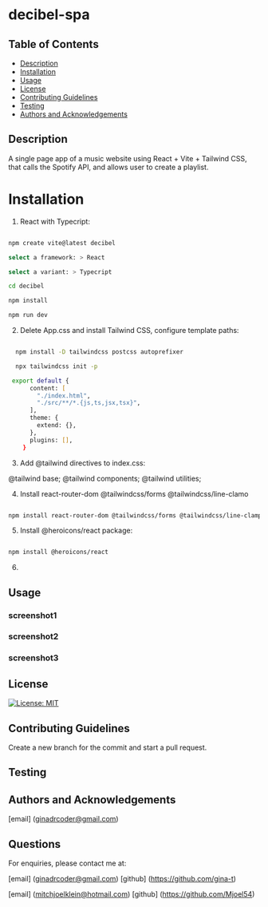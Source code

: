 # decibel-spa

## Table of Contents

- [Description](#description)
- [Installation](#installation)
- [Usage](#usage)
- [License](#license)
- [Contributing Guidelines](#contributing-guidelines)
- [Testing](#testing)
- [Authors and Acknowledgements](#authors-and-acknowledgements)

## Description

A single page app of a music website using React + Vite + Tailwind CSS, that calls the Spotify API, and allows user to create a playlist.

# Installation

1. React with Typecript:

```zsh

npm create vite@latest decibel

select a framework: > React

select a variant: > Typecript

cd decibel

npm install

npm run dev

```

2. Delete App.css and install Tailwind CSS, configure template paths: 

```zsh

  npm install -D tailwindcss postcss autoprefixer

  npx tailwindcss init -p

 export default {
      content: [
        "./index.html",
        "./src/**/*.{js,ts,jsx,tsx}",
      ],
      theme: {
        extend: {},
      },
      plugins: [],
    }

```

3. Add @tailwind directives to index.css:

@tailwind base;
@tailwind components;
@tailwind utilities;

4. Install react-router-dom @tailwindcss/forms @tailwindcss/line-clamo

```zsh

npm install react-router-dom @tailwindcss/forms @tailwindcss/line-clamp

```

5. Install @heroicons/react package:

```zsh

npm install @heroicons/react

```

6.

## Usage

### screenshot1

### screenshot2

### screenshot3

## License

[![License: MIT](https://img.shields.io/badge/License-MIT-yellow.svg)](https://opensource.org/licenses/MIT)

## Contributing Guidelines

Create a new branch for the commit and start a pull request.

## Testing

## Authors and Acknowledgements

[email] (ginadrcoder@gmail.com)

## Questions

For enquiries, please contact me at:

[email] (ginadrcoder@gmail.com)
[github] (https://github.com/gina-t)

[email] (mitchjoelklein@hotmail.com)
[github] (https://github.com/Mjoel54)
